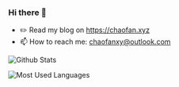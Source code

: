### Hi there 👋

- ✏️ Read my blog on https://chaofan.xyz
- 📫 How to reach me: chaofanxy@outlook.com

![Github Stats](https://github-readme-stats.vercel.app/api?username=chaofanx&show_icons=true&theme=dark&count_private=true)

![Most Used Languages](https://github-readme-stats.vercel.app/api/top-langs/?username=chaofanx&theme=dark&layout=compact)
